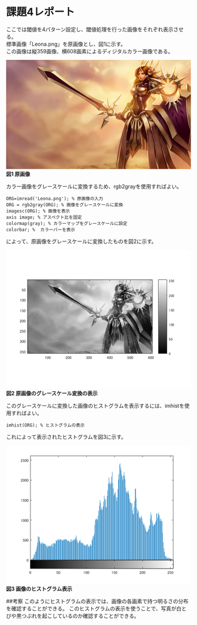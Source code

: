 # 課題4レポート

ここでは閾値を4パターン設定し、閾値処理を行った画像をそれぞれ表示させる。  
標準画像「Leona.png」を原画像とし、図1に示す。  
この画像は縦359画像、横608画素によるディジタルカラー画像である。

![原画像](https://github.com/NKtoho/Image_Processing/blob/master/Leona.png?raw=true)  
**図1 原画像**

カラー画像をグレースケールに変換するため、rgb2grayを使用すればよい。

`ORG=imread('Leona.png'); % 原画像の入力`  
`ORG = rgb2gray(ORG); % 画像をグレースケールに変換`  
`imagesc(ORG); % 画像を表示`  
`axis image; % アスペクト比を固定`  
`colormap(gray); % カラーマップをグレースケールに設定`  
`colorbar; %  カラーバーを表示`  

によって、原画像をグレースケールに変換したものを図2に示す。

![グレースケール](https://github.com/NKtoho/Image_Processing/blob/master/%E8%AA%B2%E9%A1%8C3/%E7%94%BB%E5%83%8F/%E3%83%A2%E3%83%8E%E3%82%AF%E3%83%AD%E7%94%BB%E5%83%8F.png?raw=true)  
**図2 原画像のグレースケール変換の表示**

このグレースケールに変換した画像のヒストグラムを表示するには、imhistを使用すればよい。

`imhist(ORG); % ヒストグラムの表示`  

これによって表示されたヒストグラムを図3に示す。

![画像のヒストグラム表示](https://github.com/NKtoho/Image_Processing/blob/master/%E8%AA%B2%E9%A1%8C4/%E7%94%BB%E5%83%8F/%E3%83%92%E3%82%B9%E3%83%88%E3%82%B0%E3%83%A9%E3%83%A0.png?raw=true)  
**図3 画像のヒストグラム表示**

##考察
このようにヒストグラムの表示では、画像の各画素で持つ明るさの分布を確認することができる。
このヒストグラムの表示を使うことで、写真が白とびや黒つぶれを起こしているのか確認することができる。

